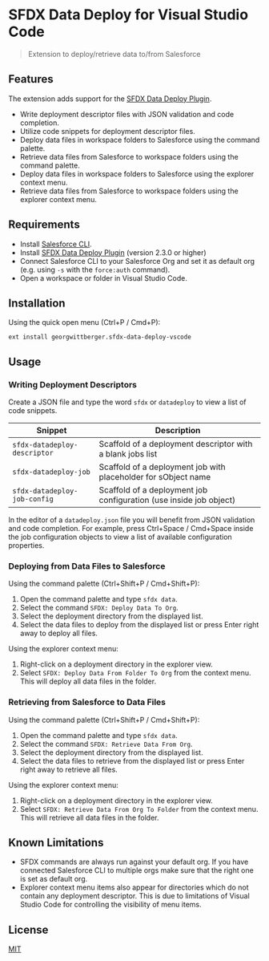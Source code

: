 # SFDX Data Deploy for Visual Studio Code

> Extension to deploy/retrieve data to/from Salesforce

## Features

The extension adds support for the [SFDX Data Deploy Plugin](https://github.com/georgwittberger/sfdx-data-deploy-plugin).

- Write deployment descriptor files with JSON validation and code completion.
- Utilize code snippets for deployment descriptor files.
- Deploy data files in workspace folders to Salesforce using the command palette.
- Retrieve data files from Salesforce to workspace folders using the command palette.
- Deploy data files in workspace folders to Salesforce using the explorer context menu.
- Retrieve data files from Salesforce to workspace folders using the explorer context menu.

## Requirements

- Install [Salesforce CLI](https://developer.salesforce.com/tools/sfdxcli).
- Install [SFDX Data Deploy Plugin](https://github.com/georgwittberger/sfdx-data-deploy-plugin) (version 2.3.0 or higher)
- Connect Salesforce CLI to your Salesforce Org and set it as default org (e.g. using `-s` with the `force:auth` command).
- Open a workspace or folder in Visual Studio Code.

## Installation

Using the quick open menu (Ctrl+P / Cmd+P):

```
ext install georgwittberger.sfdx-data-deploy-vscode
```

## Usage

### Writing Deployment Descriptors

Create a JSON file and type the word `sfdx` or `datadeploy` to view a list of code snippets.

| Snippet                      | Description                                                        |
| ---------------------------- | ------------------------------------------------------------------ |
| `sfdx-datadeploy-descriptor` | Scaffold of a deployment descriptor with a blank jobs list         |
| `sfdx-datadeploy-job`        | Scaffold of a deployment job with placeholder for sObject name     |
| `sfdx-datadeploy-job-config` | Scaffold of a deployment job configuration (use inside job object) |

In the editor of a `datadeploy.json` file you will benefit from JSON validation and code completion. For example, press Ctrl+Space / Cmd+Space inside the job configuration objects to view a list of available configuration properties.

### Deploying from Data Files to Salesforce

Using the command palette (Ctrl+Shift+P / Cmd+Shift+P):

1. Open the command palette and type `sfdx data`.
2. Select the command `SFDX: Deploy Data To Org`.
3. Select the deployment directory from the displayed list.
4. Select the data files to deploy from the displayed list or press Enter right away to deploy all files.

Using the explorer context menu:

1. Right-click on a deployment directory in the explorer view.
2. Select `SFDX: Deploy Data From Folder To Org` from the context menu. This will deploy all data files in the folder.

### Retrieving from Salesforce to Data Files

Using the command palette (Ctrl+Shift+P / Cmd+Shift+P):

1. Open the command palette and type `sfdx data`.
2. Select the command `SFDX: Retrieve Data From Org`.
3. Select the deployment directory from the displayed list.
4. Select the data files to retrieve from the displayed list or press Enter right away to retrieve all files.

Using the explorer context menu:

1. Right-click on a deployment directory in the explorer view.
2. Select `SFDX: Retrieve Data From Org To Folder` from the context menu. This will retrieve all data files in the folder.

## Known Limitations

- SFDX commands are always run against your default org. If you have connected Salesforce CLI to multiple orgs make sure that the right one is set as default org.
- Explorer context menu items also appear for directories which do not contain any deployment descriptor. This is due to limitations of Visual Studio Code for controlling the visibility of menu items.

## License

[MIT](https://opensource.org/licenses/MIT)

